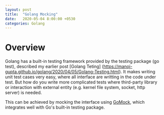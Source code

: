 ```yaml
---
layout: post
title:  "Golang Mocking"
date:   2020-05-04 8:00:00 +0530
categories: Golang
---
```


# Overview
Golang has a built-in testing framework provided by the testing package (go test), described my earlier post [Golang Teting] (https://manoj-gupta.github.io/golang/2020/04/05/Golang-Testing.html). It makes writing unit test cases very easy, where all interface are writting in the code under test. But how do you write more complicated tests where third-party library or interaction with external entity (e.g. kernel file system, socket, http server) is needed.

This can be achieved by mocking the interface using [GoMock](https://github.com/golang/mock), which integrates well with Go's built-in testing package.
